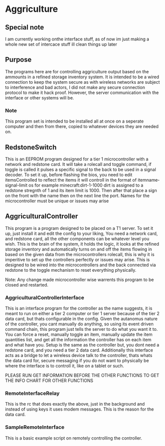 # Aggriculture

## Special note
I am currently working onthe interface stuff, as of now im just making a whole new set of intercace stuff ill clean things up later

## Purpose
The programs here are for controlling aggriculture output based on the ammounts in a refined storage
inventory system. It is intended to be a wired connection to keep the system secure as with wireless
networks are subject to interference and bad actors, I did not make any secure connection protocol to
make it hack proof. However, the server communication with the interface or other systems will be.

### Note
This program set is intended to be installed all at once on a seperate computer and then from there,
copied to whatever devices they are needed on.

## RedstoneSwitch
This is an EEPROM program designed for a tier 1 microcontroller with a network and redstone card.
It will take a rolecall and toggle command, if toggle is called it pulses a specific signal to the
back to be used in a signal decoder. To set it up, before flashing the bios, you need to edit
itemsControlled to reflect the items it will controll in the format of itemname-signal-limit os
for example minecraft:dirt-1-1000 dirt is assigned to a redstone stregnth of 1 and its item limit is
1000. Then after that place a sign on the front with the name then on the next line the port.
Names for the microcontroller must be unique or issues may arise

## AggriculturalController
This program is a program designed to be placed on a T1 server. To set it up, just install it
and edit the config to your liking, You need a network card, and redstone card, all
the other components can be whatever level you wish. This is the brain of the system, it holds the
logic, it looks at the refined storage inventory and automatically turns on and off the items flowing
in based on the given data from the microcontrollers rolecall, this is why it is imperitive to set up
the controllers perfectly or issues may arise. This is designed to be wired into the microcontrollers
and the back connected via redstone to the toggle mechanism to reset everything physically.

Note: Any change made microcontroller wise warrents this program to be closed and restarted.

### AggriculturalControllerInterface
This is an interface program for the controller as the name suggests, it is meant to run on either a
tier 2 computer or tier 1 server because of the tier 2 data card, but thats configurable in the config.
Given the autanomus nature of the controller, you cant manually do anything, so using its event driven
command chain, this program just tells the server to do what you want it to. You can force a reset,
manually toggle an item, manually update the item quantities list, and get all the information the
controller has on each item and what have you. Setup is the same as the controller but, you dont need
a redstone card, and you need a tier 2 data card. Additionally this interface acts as a bridge to let
a wireless device talk to the controller, thats whats the data card for, secure messaging if you do
not want to physically be where the interface is to controll it, like on a tablet or such.

PLEASE RUN GET INFORMATION BEFORE THE OTHER FUNCTIONS TO GET THE INFO CHART FOR OTHER FUNCTIONS

### RemoteInterfaceRelay
This is the rc that does exactly the above, just in the background and instead of using keys it uses
modem messages. This is the reason for the data card.

### SampleRemoteInterface
This is a basic example script on remotely controlling the controller.